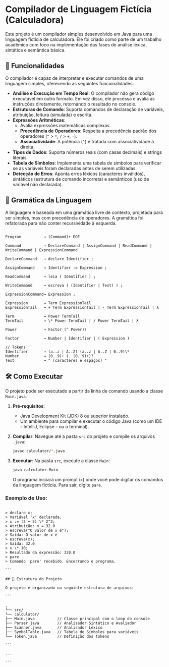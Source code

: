 # Compilador de Linguagem Fictícia (Calculadora)

Este projeto é um compilador simples desenvolvido em Java para uma linguagem fictícia de calculadora. Ele foi criado como parte de um trabalho acadêmico com foco na implementação das fases de análise léxica, sintática e semântica básica.

## 🚀 Funcionalidades

O compilador é capaz de interpretar e executar comandos de uma linguagem simples, oferecendo as seguintes funcionalidades:

- **Análise e Execução em Tempo Real**: O compilador não gera código executável em outro formato. Em vez disso, ele processa e avalia as instruções diretamente, retornando o resultado no console.
- **Estruturas de Comando**: Suporta comandos de declaração de variáveis, atribuição, leitura (simulada) e escrita.
- **Expressões Aritméticas**:
    - Avalia expressões matemáticas complexas.
    - **Precedência de Operadores**: Respeita a precedência padrão dos operadores (`^` > `*`, `/` > `+`, `-`).
    - **Associatividade**: A potência (`^`) é tratada com associatividade à direita.
- **Tipos de Dados**: Suporta números reais (com casas decimais) e strings literais.
- **Tabela de Símbolos**: Implementa uma tabela de símbolos para verificar se as variáveis foram declaradas antes de serem utilizadas.
- **Detecção de Erros**: Aponta erros léxicos (caracteres inválidos), sintáticos (estrutura de comando incorreta) e semânticos (uso de variável não declarada).

## 🧠 Gramática da Linguagem

A linguagem é baseada em uma gramática livre de contexto, projetada para ser simples, mas com precedência de operadores. A gramática foi refatorada para não conter recursividade à esquerda.

```

Program          → (Command)+ EOF

Command          → DeclareCommand | AssignCommand | ReadCommand | WriteCommand | ExpressionCommand

DeclareCommand   → declare Identifier ;

AssignCommand    → Identifier := Expression ;

ReadCommand      → leia ( Identifier ) ;

WriteCommand     → escreva ( (Identifier | Text) ) ;

ExpressionCommand→ Expression ;

Expression       → Term ExpressionTail
ExpressionTail   → + Term ExpressionTail | - Term ExpressionTail | λ

Term             → Power TermTail
TermTail         → \* Power TermTail | / Power TermTail | λ

Power            → Factor (^ Power)?

Factor           → Number | Identifier | ( Expression )

// Tokens
Identifier       → (a..z | A..Z) (a..z | A..Z | 0..9)\*
Number           → (0..9)+ (. (0..9)+)?
Text             → " (caracteres e espaços) "

````

## 🛠️ Como Executar

O projeto pode ser executado a partir da linha de comando usando a classe `Main.java`.

1.  **Pré-requisitos**:
    - Java Development Kit (JDK) 8 ou superior instalado.
    - Um ambiente para compilar e executar o código Java (como um IDE - IntelliJ, Eclipse - ou o terminal).

2.  **Compilar**:
    Navegue até a pasta `src` do projeto e compile os arquivos `.java`:
    ```bash
    javac calculator/*.java
    ```

3.  **Executar**:
    Na pasta `src`, execute a classe `Main`:
    ```bash
    java calculator.Main
    ```
    O programa iniciará um prompt (`>`) onde você pode digitar os comandos da linguagem fictícia. Para sair, digite `pare`.

### Exemplo de Uso:

````

> declare x;
> Variável 'x' declarada.
> x := (3 + 5) \* 2^2;
> Atribuição: x = 32.0
> escreva("O valor de x é");
> Saída: O valor de x é
> escreva(x);
> Saída: 32.0
> x \* 10;
> Resultado da expressão: 320.0
> pare
> Comando 'pare' recebido. Encerrando o programa.

```

## 📂 Estrutura do Projeto

O projeto é organizado na seguinte estrutura de arquivos:

```

.
└── src/
└── calculator/
├── Main.java          // Classe principal com o loop do console
├── Parser.java        // Analisador Sintático e Avaliador
├── Scanner.java       // Analisador Léxico
├── SymbolTable.java   // Tabela de Símbolos para variáveis
└── Token.java         // Definição dos tokens

```

---

```
